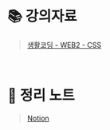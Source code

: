 # 📚 강의자료

> <a href="https://opentutorials.org/course/3086">생활코딩 - WEB2 - CSS</a>

<br>

# 📝 정리 노트

> <a href="https://www.notion.so/thelight0804/CSS-3cb7492f907e487e9c5250f451de1338?pvs=4">Notion</a>